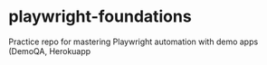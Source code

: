 # playwright-foundations
Practice repo for mastering Playwright automation with demo apps (DemoQA, Herokuapp
